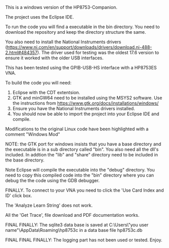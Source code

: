 This is a windows version of the HP8753-Companion.

The project uses the Eclipse IDE.

To run the code you will find a executable in the bin directory. You need to download the repository and keep the directory structure the same.

You also need to install the National Instruments drivers (https://www.ni.com/en/support/downloads/drivers/download.ni-488-2.html#484357). The driver used for testing was the oldest 17.6 version to ensure it worked with the older USB interfaces.

This has been tested using the GPIB-USB-HS interface with a HP8753ES VNA.


To build the code you will need:
1) Eclipse with the CDT extentsion.
2) GTK and minGW64 need to be installed using the MSYS2 software. Use the instructions from https://www.gtk.org/docs/installations/windows/
3) Ensure you have the National Instruments drivers installed.
4) You should now be able to import the project into your Eclipse IDE and compile.

Modifications to the original Linux code have been highlighted with a comment "Windows Mod"


NOTE: the GTK port for windows insists that you have a base directory and the executable is in a sub directory called "bin". You also need all the dll's included. In addtion the "lib" and "share" directory need to be included in the base directory.

Note Eclipse will compile the executable into the "debug" directory. You need to copy this compiled code into the "bin" directory where you can debug the the code using the GDB debugger.

FINALLY. To connect to your VNA you need to click the 'Use Card Index and ID' click box.

The 'Analyze Learn String' does not work.

All the 'Get Trace', file download and PDF documentation works.

FINAL FINALLY: The sqlite3 data base is saved at C:\\Users\\"you user name"\\AppData\\Roaming\\hp8753c in a data base file hp8753c.db

FINAL FINAL FINALLY: The logging part has not been used or tested. Enjoy.





